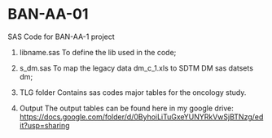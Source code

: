 BAN-AA-01
=========

SAS Code for BAN-AA-1 project

1. libname.sas
To define the lib used in the code; 

2. s_dm.sas 
To map the legacy data dm_c_1.xls to SDTM DM sas datsets dm; 

3. TLG folder
Contains sas codes major tables for the oncology study. 

4. Output
The output tables can be found here in my google drive: 
https://docs.google.com/folder/d/0ByhoiLiTuGxeYUNYRkVwSjBTNzg/edit?usp=sharing



